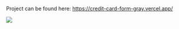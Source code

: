 Project can be found here: https://credit-card-form-gray.vercel.app/

<img src="https://bit.ly/3nzD4fX"/>

